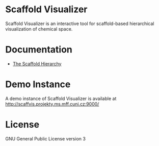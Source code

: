 # Scaffold Visualizer

Scaffold Visualizer is an interactive tool for scaffold-based hierarchical visualization of chemical space.

# Documentation

- [The Scaffold Hierarchy](./doc/the-scaffold-hierarchy.md)

# Demo Instance

A demo instance of Scaffold Visualizer is available at http://scaffvis.projekty.ms.mff.cuni.cz:9000/

# License

GNU General Public License version 3
